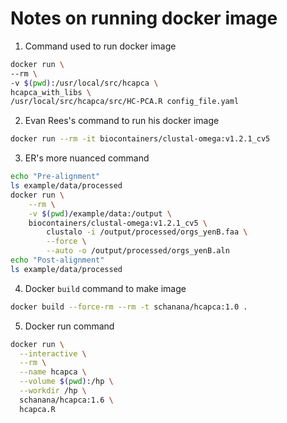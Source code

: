 # Notes on running docker image

1. Command used to run docker image
```bash
docker run \
--rm \
-v $(pwd):/usr/local/src/hcapca \
hcapca_with_libs \
/usr/local/src/hcapca/src/HC-PCA.R config_file.yaml
```

2. Evan Rees's command to run his docker image
```bash
docker run --rm -it biocontainers/clustal-omega:v1.2.1_cv5
```
3. ER's more nuanced command
```bash
echo "Pre-alignment"
ls example/data/processed
docker run \
    --rm \
    -v $(pwd)/example/data:/output \
    biocontainers/clustal-omega:v1.2.1_cv5 \
        clustalo -i /output/processed/orgs_yenB.faa \
        --force \
        --auto -o /output/processed/orgs_yenB.aln
echo "Post-alignment"
ls example/data/processed
```
4. Docker `build` command to make image
```bash
docker build --force-rm --rm -t schanana/hcapca:1.0 .
```

5. Docker run command
```bash
docker run \
  --interactive \
  --rm \
  --name hcapca \
  --volume $(pwd):/hp \
  --workdir /hp \
  schanana/hcapca:1.6 \
  hcapca.R
```
